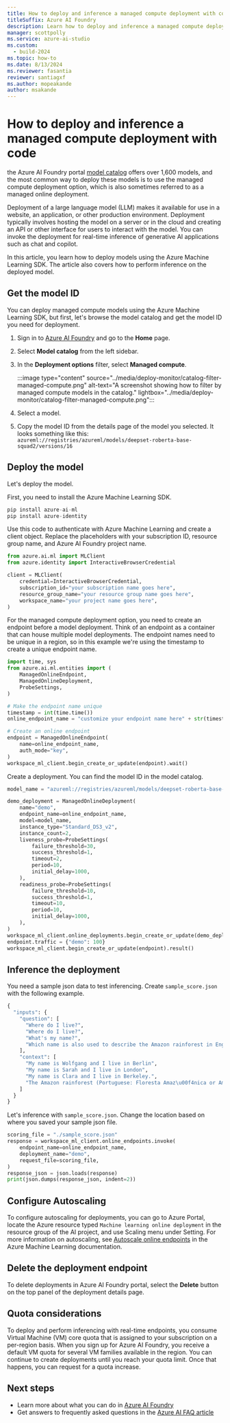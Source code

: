 ```yaml
---
title: How to deploy and inference a managed compute deployment with code
titleSuffix: Azure AI Foundry
description: Learn how to deploy and inference a managed compute deployment with code.
manager: scottpolly
ms.service: azure-ai-studio
ms.custom:
  - build-2024
ms.topic: how-to
ms.date: 8/13/2024
ms.reviewer: fasantia 
reviewer: santiagxf
ms.author: mopeakande
author: msakande
---
```


# How to deploy and inference a managed compute deployment with code

the Azure AI Foundry portal [model catalog](../how-to/model-catalog-overview.md) offers over 1,600 models, and the most common way to deploy these models is to use the managed compute deployment option, which is also sometimes referred to as a managed online deployment. 

Deployment of a large language model (LLM) makes it available for use in a website, an application, or other production environment. Deployment typically involves hosting the model on a server or in the cloud and creating an API or other interface for users to interact with the model. You can invoke the deployment for real-time inference of generative AI applications such as chat and copilot.

In this article, you learn how to deploy models using the Azure Machine Learning SDK. The article also covers how to perform inference on the deployed model.

## Get the model ID

You can deploy managed compute models using the Azure Machine Learning SDK, but first, let's browse the model catalog and get the model ID you need for deployment.

1. Sign in to [Azure AI Foundry](https://ai.azure.com) and go to the **Home** page.
1. Select **Model catalog** from the left sidebar.
1. In the **Deployment options** filter, select **Managed compute**.

    :::image type="content" source="../media/deploy-monitor/catalog-filter-managed-compute.png" alt-text="A screenshot showing how to filter by managed compute models in the catalog." lightbox="../media/deploy-monitor/catalog-filter-managed-compute.png"::: 

1. Select a model.
1. Copy the model ID from the details page of the model you selected. It looks something like this: `azureml://registries/azureml/models/deepset-roberta-base-squad2/versions/16`



## Deploy the model

Let's deploy the model.

First, you need to install the Azure Machine Learning SDK.

```python
pip install azure-ai-ml
pip install azure-identity
```

Use this code to authenticate with Azure Machine Learning and create a client object. Replace the placeholders with your subscription ID, resource group name, and Azure AI Foundry project name.

```python
from azure.ai.ml import MLClient
from azure.identity import InteractiveBrowserCredential

client = MLClient(
    credential=InteractiveBrowserCredential,
    subscription_id="your subscription name goes here",
    resource_group_name="your resource group name goes here",
    workspace_name="your project name goes here",
)
```

For the managed compute deployment option, you need to create an endpoint before a model deployment. Think of an endpoint as a container that can house multiple model deployments. The endpoint names need to be unique in a region, so in this example we're using the timestamp to create a unique endpoint name.

```python
import time, sys
from azure.ai.ml.entities import (
    ManagedOnlineEndpoint,
    ManagedOnlineDeployment,
    ProbeSettings,
)

# Make the endpoint name unique
timestamp = int(time.time())
online_endpoint_name = "customize your endpoint name here" + str(timestamp)

# Create an online endpoint
endpoint = ManagedOnlineEndpoint(
    name=online_endpoint_name,
    auth_mode="key",
)
workspace_ml_client.begin_create_or_update(endpoint).wait()
```


Create a deployment. You can find the model ID in the model catalog.

```python
model_name = "azureml://registries/azureml/models/deepset-roberta-base-squad2/versions/16" 

demo_deployment = ManagedOnlineDeployment(
    name="demo",
    endpoint_name=online_endpoint_name,
    model=model_name,
    instance_type="Standard_DS3_v2",
    instance_count=2,
    liveness_probe=ProbeSettings(
        failure_threshold=30,
        success_threshold=1,
        timeout=2,
        period=10,
        initial_delay=1000,
    ),
    readiness_probe=ProbeSettings(
        failure_threshold=10,
        success_threshold=1,
        timeout=10,
        period=10,
        initial_delay=1000,
    ),
)
workspace_ml_client.online_deployments.begin_create_or_update(demo_deployment).wait()
endpoint.traffic = {"demo": 100}
workspace_ml_client.begin_create_or_update(endpoint).result()
```

## Inference the deployment
You need a sample json data to test inferencing. Create `sample_score.json` with the following example. 

```python
{
  "inputs": {
    "question": [
      "Where do I live?",
      "Where do I live?",
      "What's my name?",
      "Which name is also used to describe the Amazon rainforest in English?"
    ],
    "context": [
      "My name is Wolfgang and I live in Berlin",
      "My name is Sarah and I live in London",
      "My name is Clara and I live in Berkeley.",
      "The Amazon rainforest (Portuguese: Floresta Amaz\u00f4nica or Amaz\u00f4nia; Spanish: Selva Amaz\u00f3nica, Amazon\u00eda or usually Amazonia; French: For\u00eat amazonienne; Dutch: Amazoneregenwoud), also known in English as Amazonia or the Amazon Jungle, is a moist broadleaf forest that covers most of the Amazon basin of South America. This basin encompasses 7,000,000 square kilometres (2,700,000 sq mi), of which 5,500,000 square kilometres (2,100,000 sq mi) are covered by the rainforest. This region includes territory belonging to nine nations. The majority of the forest is contained within Brazil, with 60% of the rainforest, followed by Peru with 13%, Colombia with 10%, and with minor amounts in Venezuela, Ecuador, Bolivia, Guyana, Suriname and French Guiana. States or departments in four nations contain \"Amazonas\" in their names. The Amazon represents over half of the planet's remaining rainforests, and comprises the largest and most biodiverse tract of tropical rainforest in the world, with an estimated 390 billion individual trees divided into 16,000 species."
    ]
  }
}
```

Let's inference with `sample_score.json`. Change the location based on where you saved your sample json file.

```python
scoring_file = "./sample_score.json" 
response = workspace_ml_client.online_endpoints.invoke(
    endpoint_name=online_endpoint_name,
    deployment_name="demo",
    request_file=scoring_file,
)
response_json = json.loads(response)
print(json.dumps(response_json, indent=2))
```

## Configure Autoscaling

To configure autoscaling for deployments, you can go to Azure Portal, locate the Azure resource typed `Machine learning online deployment` in the resource group of the AI project, and use Scaling menu under Setting. For more information on autoscaling, see [Autoscale online endpoints](/azure/machine-learning/how-to-autoscale-endpoints) in the Azure Machine Learning documentation. 

## Delete the deployment endpoint

To delete deployments in Azure AI Foundry portal, select the **Delete** button on the top panel of the deployment details page.

## Quota considerations

To deploy and perform inferencing with real-time endpoints, you consume Virtual Machine (VM) core quota that is assigned to your subscription on a per-region basis. When you sign up for Azure AI Foundry, you receive a default VM quota for several VM families available in the region. You can continue to create deployments until you reach your quota limit. Once that happens, you can request for a quota increase.  

## Next steps

- Learn more about what you can do in [Azure AI Foundry](../what-is-ai-studio.md)
- Get answers to frequently asked questions in the [Azure AI FAQ article](../faq.yml)
